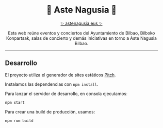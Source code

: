 <h1 align="center">🙆 Aste Nagusia 🙆</h1>
<p align="center">
    <a href="https://astenagusia.eus">✨ astenagusia.eus ✨</a>
</p>

<p align="center">
    Esta web reúne eventos y conciertos del Ayuntamiento de Bilbao, Bilboko Konpartsak, salas de concierto y demás iniciativas en torno a Aste Nagusia Bilbao.
</p>

---

## Desarrollo

El proyecto utiliza el generador de sites estáticos [Pitch](https://www.npmjs.com/package/pitch-cli).

Instalamos las dependencias con `npm install`.

Para lanzar el servidor de desarrollo, en consola ejecutamos:

```bash
npm start
```

Para crear una build de producción, usamos:

```bash
npm run build
```
